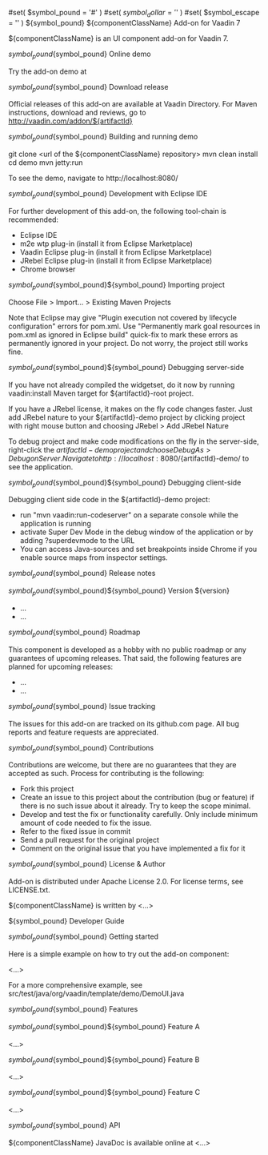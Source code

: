 #set( $symbol_pound = '#' )
#set( $symbol_dollar = '$' )
#set( $symbol_escape = '\' )
${symbol_pound} ${componentClassName} Add-on for Vaadin 7

${componentClassName} is an UI component add-on for Vaadin 7.

${symbol_pound}${symbol_pound} Online demo

Try the add-on demo at <url of the online demo>

${symbol_pound}${symbol_pound} Download release

Official releases of this add-on are available at Vaadin Directory. For Maven instructions, download and reviews, go to http://vaadin.com/addon/${artifactId}

${symbol_pound}${symbol_pound} Building and running demo

git clone <url of the ${componentClassName} repository>
mvn clean install
cd demo
mvn jetty:run

To see the demo, navigate to http://localhost:8080/

${symbol_pound}${symbol_pound} Development with Eclipse IDE

For further development of this add-on, the following tool-chain is recommended:
- Eclipse IDE
- m2e wtp plug-in (install it from Eclipse Marketplace)
- Vaadin Eclipse plug-in (install it from Eclipse Marketplace)
- JRebel Eclipse plug-in (install it from Eclipse Marketplace)
- Chrome browser

${symbol_pound}${symbol_pound}${symbol_pound} Importing project

Choose File > Import... > Existing Maven Projects

Note that Eclipse may give "Plugin execution not covered by lifecycle configuration" errors for pom.xml. Use "Permanently mark goal resources in pom.xml as ignored in Eclipse build" quick-fix to mark these errors as permanently ignored in your project. Do not worry, the project still works fine. 

${symbol_pound}${symbol_pound}${symbol_pound} Debugging server-side

If you have not already compiled the widgetset, do it now by running vaadin:install Maven target for ${artifactId}-root project.

If you have a JRebel license, it makes on the fly code changes faster. Just add JRebel nature to your ${artifactId}-demo project by clicking project with right mouse button and choosing JRebel > Add JRebel Nature

To debug project and make code modifications on the fly in the server-side, right-click the ${artifactId}-demo project and choose Debug As > Debug on Server. Navigate to http://localhost:8080/${artifactId}-demo/ to see the application.

${symbol_pound}${symbol_pound}${symbol_pound} Debugging client-side

Debugging client side code in the ${artifactId}-demo project:
  - run "mvn vaadin:run-codeserver" on a separate console while the application is running
  - activate Super Dev Mode in the debug window of the application or by adding ?superdevmode to the URL
  - You can access Java-sources and set breakpoints inside Chrome if you enable source maps from inspector settings.
 
${symbol_pound}${symbol_pound} Release notes

${symbol_pound}${symbol_pound}${symbol_pound} Version ${version}
- ...
- ...

${symbol_pound}${symbol_pound} Roadmap

This component is developed as a hobby with no public roadmap or any guarantees of upcoming releases. That said, the following features are planned for upcoming releases:
- ...
- ...

${symbol_pound}${symbol_pound} Issue tracking

The issues for this add-on are tracked on its github.com page. All bug reports and feature requests are appreciated. 

${symbol_pound}${symbol_pound} Contributions

Contributions are welcome, but there are no guarantees that they are accepted as such. Process for contributing is the following:
- Fork this project
- Create an issue to this project about the contribution (bug or feature) if there is no such issue about it already. Try to keep the scope minimal.
- Develop and test the fix or functionality carefully. Only include minimum amount of code needed to fix the issue.
- Refer to the fixed issue in commit
- Send a pull request for the original project
- Comment on the original issue that you have implemented a fix for it

${symbol_pound}${symbol_pound} License & Author

Add-on is distributed under Apache License 2.0. For license terms, see LICENSE.txt.

${componentClassName} is written by <...>

${symbol_pound} Developer Guide

${symbol_pound}${symbol_pound} Getting started

Here is a simple example on how to try out the add-on component:

<...>

For a more comprehensive example, see src/test/java/org/vaadin/template/demo/DemoUI.java

${symbol_pound}${symbol_pound} Features

${symbol_pound}${symbol_pound}${symbol_pound} Feature A

<...>

${symbol_pound}${symbol_pound}${symbol_pound} Feature B

<...>

${symbol_pound}${symbol_pound}${symbol_pound} Feature C

<...>

${symbol_pound}${symbol_pound} API

${componentClassName} JavaDoc is available online at <...>